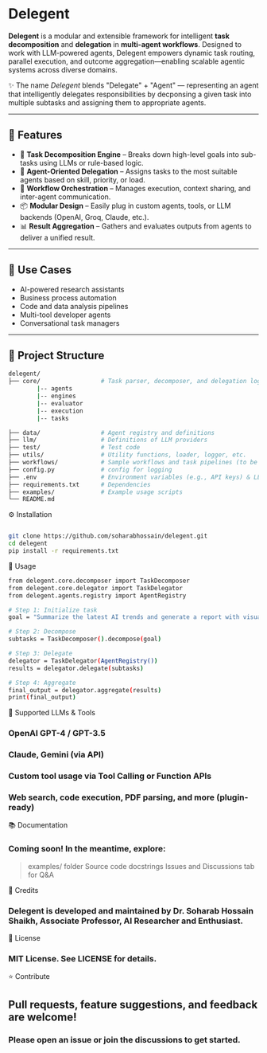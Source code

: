 
# Delegent

**Delegent** is a modular and extensible framework for intelligent **task decomposition** and **delegation** in **multi-agent workflows**. Designed to work with LLM-powered agents, Delegent empowers dynamic task routing, parallel execution, and outcome aggregation—enabling scalable agentic systems across diverse domains.

✨ The name *Delegent* blends "Delegate" + "Agent" — representing an agent that intelligently delegates responsibilities by decponsing a given task into multiple subtasks and assigning them to appropriate agents.

---

## 🚀 Features

- 🔨 **Task Decomposition Engine** – Breaks down high-level goals into sub-tasks using LLMs or rule-based logic.
- 🤖 **Agent-Oriented Delegation** – Assigns tasks to the most suitable agents based on skill, priority, or load.
- 🔄 **Workflow Orchestration** – Manages execution, context sharing, and inter-agent communication.
- 📦 **Modular Design** – Easily plug in custom agents, tools, or LLM backends (OpenAI, Groq, Claude, etc.).
- 📊 **Result Aggregation** – Gathers and evaluates outputs from agents to deliver a unified result.

---

## 🧩 Use Cases

- AI-powered research assistants
- Business process automation
- Code and data analysis pipelines
- Multi-tool developer agents
- Conversational task managers

---

## 📁 Project Structure

```bash
delegent/
├── core/                 # Task parser, decomposer, and delegation logic
        |-- agents
        |-- engines
        |-- evaluator
        |-- execution
        |-- tasks

├── data/                 # Agent registry and definitions
├── llm/                  # Definitions of LLM providers
├── test/                 # Test code
├── utils/                # Utility functions, loader, logger, etc.
├── workflows/            # Sample workflows and task pipelines (to be added)
├── config.py             # config for logging
├── .env                  # Environment variables (e.g., API keys) & LLM configuration
├── requirements.txt      # Dependencies
├── examples/             # Example usage scripts
└── README.md


```

⚙️ Installation

```bash

git clone https://github.com/soharabhossain/delegent.git
cd delegent
pip install -r requirements.txt

```

🔧 Usage
```bash
from delegent.core.decomposer import TaskDecomposer
from delegent.core.delegator import TaskDelegator
from delegent.agents.registry import AgentRegistry

# Step 1: Initialize task
goal = "Summarize the latest AI trends and generate a report with visualizations."

# Step 2: Decompose
subtasks = TaskDecomposer().decompose(goal)

# Step 3: Delegate
delegator = TaskDelegator(AgentRegistry())
results = delegator.delegate(subtasks)

# Step 4: Aggregate
final_output = delegator.aggregate(results)
print(final_output)
```


🔌 Supported LLMs & Tools
### OpenAI GPT-4 / GPT-3.5
### Claude, Gemini (via API)
### Custom tool usage via Tool Calling or Function APIs
### Web search, code execution, PDF parsing, and more (plugin-ready)


📚 Documentation
### Coming soon! In the meantime, explore:
 > examples/ folder
 > Source code docstrings
 > Issues and Discussions tab for Q&A


🧠 Credits 
### Delegent is developed and maintained by Dr. Soharab Hossain Shaikh, Associate Professor, AI Researcher and Enthusiast.


📜 License
### MIT License. See LICENSE for details.

⭐️ Contribute
## Pull requests, feature suggestions, and feedback are welcome!
### Please open an issue or join the discussions to get started.

